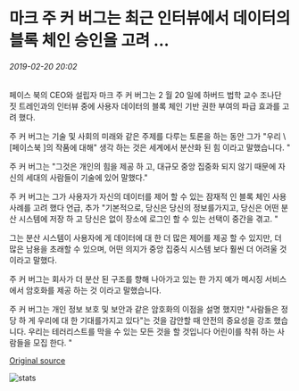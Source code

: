 # 마크 주 커 버그는 최근 인터뷰에서 데이터의 블록 체인 승인을 고려 ...

###### 2019-02-20 20:02

페이스 북의 CEO와 설립자 마크 주 커 버그는 2 월 20 일에 하버드 법학 교수 조나단 짓 트레인과의 인터뷰 중에 사용자 데이터의 블록 체인 기반 권한 부여의 파급 효과를 고려 했다.

주 커 버그는 기술 및 사회의 미래와 같은 주제를 다루는 토론을 하는 동안 그가 "우리 \ [페이스북 \]의 작품에 대해" 생각 하는 것은 세계에서 분산화 된 힘 이라고 말했습니다. "

주 커 버그는 "그것은 개인의 힘을 제공 하 고, 대규모 중앙 집중화 되지 않기 때문에 자신의 세대의 사람들이 기술에 있어 말했다."

주 커 버그는 그가 사용자가 자신의 데이터를 제어 할 수 있는 잠재적 인 블록 체인 사용 사례를 고려 했다 언급, 추가 "기본적으로, 당신은 당신의 정보를가지고, 당신은 어떤 분산 시스템에 저장 하 고 당신은 없이 장소에 로그인 할 수 있는 선택이 중간을 겪고. "

그는 분산 시스템이 사용자에 게 데이터에 대 한 더 많은 제어를 제공 할 수 있지만, 더 많은 남용을 초래할 수 있으며, 어떤 의지가 중앙 집중식 시스템 보다 훨씬 더 어려울 것 이라고 말했다.

주 커 버그는 회사가 더 분산 된 구조를 향해 나아가고 있는 한 가지 예가 메시징 서비스에서 암호화를 제공 하는 것 이라고 말했습니다.

주 커 버그는 개인 정보 보호 및 보안과 같은 암호화의 이점을 설명 했지만 "사람들은 정당 하 게 우리에 대 한 기대를가지고 있다"는 것을 감안할 때 안전의 중요성을 강조 했습니다. 우리는 테러리스트를 막을 수 있는 모든 것을 할 것입니다 어린이를 착취 하는 사람들을 모집 한다. "

[Original source](https://cointelegraph.com/news/mark-zuckerberg-considers-blockchain-authorization-of-data-in-recent-interview)

![stats](https://c.statcounter.com/11760860/0/a89fa40b/1/ "stats")